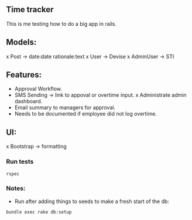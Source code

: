 ## Time tracker

This is me testing how to do a big app in rails.

## Models:
x Post -> date:date rationale:text
x User -> Devise
x AdminUser -> STI

## Features:
- Approval Workflow.
- SMS Sending -> link to appoval or overtime input.
x Administrate admin dashboard.
- Email summary to managers for approval.
- Needs to be documented if employee did not log overtime.

## UI:
x Bootstrap -> formatting


### Run tests
`rspec`



### Notes:
- Run after adding things to seeds to make a fresh start of the db:

`bundle exec rake db:setup`


